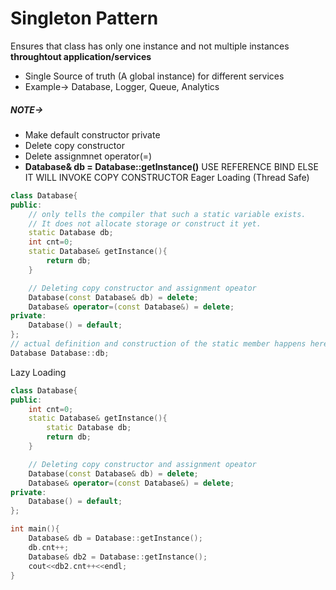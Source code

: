 # Singleton Pattern
Ensures that class has only one instance and not multiple instances **throughtout application/services**
- Single Source of truth (A global instance) for different services
- Example-> Database, Logger, Queue, Analytics

##### NOTE->
- Make default constructor private
- Delete copy constructor
- Delete assignmnet operator(=)
- **Database& db = Database::getInstance()** USE REFERENCE BIND ELSE IT WILL INVOKE COPY CONSTRUCTOR
Eager Loading (Thread Safe)
```cpp
class Database{
public:
    // only tells the compiler that such a static variable exists.
    // It does not allocate storage or construct it yet.
    static Database db;
    int cnt=0;
    static Database& getInstance(){
        return db;
    }

    // Deleting copy constructor and assignment opeator
    Database(const Database& db) = delete;
    Database& operator=(const Database&) = delete; 
private:
    Database() = default;
};
// actual definition and construction of the static member happens here.
Database Database::db;
```

Lazy Loading
```cpp
class Database{
public:
    int cnt=0;
    static Database& getInstance(){
        static Database db;
        return db;
    }

    // Deleting copy constructor and assignment opeator
    Database(const Database& db) = delete;
    Database& operator=(const Database&) = delete; 
private:
    Database() = default;
};
```

```cpp
int main(){
    Database& db = Database::getInstance();
    db.cnt++;
    Database& db2 = Database::getInstance();
    cout<<db2.cnt++<<endl;
}
```
